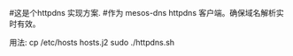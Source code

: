 #这是个httpdns 实现方案.
#作为 mesos-dns  httpdns 客户端。确保域名解析实时有效。


用法: 
cp /etc/hosts hosts.j2
sudo ./httpdns.sh 
